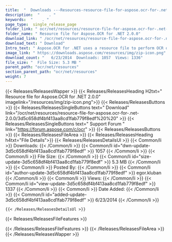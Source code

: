 ```yaml
---
title:  "  Downloads ---Resources-resource-file-for-aspose.ocr-for-.net-2.0.0 . " 
description:  "    . " 
keywords:  "    . " 
page_type:  single_release_page
folder_link: " ocr/net/resources/resource-file-for-aspose.ocr-for-.net-2.0.0/"
folder_name: " Resource file for Aspose.OCR for .NET 2.0.0"
download_link: " /ocr/net/resources/resource-file-for-aspose.ocr-for-.net-2.0.0/3d5c658df4bf413aa8cd1fab779f8edf"
download_text: " Download"
Intro_text: " Aspose.OCR for .NET uses a resource file to perform OCR operations against the i..."
image_link: " https://downloads.aspose.com/resources/img/zip-icon.png"
download_count: "   6/23/2014  Downloads: 1057  Views: 1336"
file_size: "  File Size: 5.3 MB "
parent_path: "ocr/net/resources"
section_parent_path: "ocr/net/resources"
weight: 7 
---
```


{{< Releases/ReleasesWapper >}}
  {{< Releases/ReleasesHeading H2txt=" Resource file for Aspose.OCR for .NET 2.0.0" imagelink="/resources/img/zip-icon.png">}}
  {{< Releases/ReleasesButtons >}}
    {{< Releases/ReleasesSingleButtons text=" Download" link="/ocr/net/resources/resource-file-for-aspose.ocr-for-.net-2.0.0/3d5c658df4bf413aa8cd1fab779f8edf%20%20" >}}
    {{< Releases/ReleasesSingleButtons text=" Support Forum " link="https://forum.aspose.com/c/ocr" >}}
  {{< Releases/ReleasesButtons >}}
  {{< Releases/ReleasesFileArea >}}
    {{< Releases/ReleasesHeading h4txt="File Details">}}
    {{< Releases/ReleasesDetailsUl >}}
            {{< Common/li  >}} Downloads: {{< /Common/li >}} 
      {{< Common/li id="dwn-update-3d5c658df4bf413aa8cd1fab779f8edf" >}} 1057 {{< /Common/li >}} 
      {{< Common/li  >}} File Size: {{< /Common/li >}} 
      {{< Common/li id="size-update-3d5c658df4bf413aa8cd1fab779f8edf" >}} 5.3 MB {{< /Common/li >}} 
      {{< Common/li  >}} Posted By: {{< /Common/li >}} 
      {{< Common/li id="author-update-3d5c658df4bf413aa8cd1fab779f8edf" >}} egor.kluban {{< /Common/li >}} 
      {{< Common/li  >}} Views: {{< /Common/li >}} 
      {{< Common/li id="view-update-3d5c658df4bf413aa8cd1fab779f8edf" >}} 1337 {{< /Common/li >}} 
      {{< Common/li  >}} Date Added: {{< /Common/li >}} 
      {{< Common/li id="added-update-3d5c658df4bf413aa8cd1fab779f8edf" >}} 6/23/2014 {{< /Common/li >}} 

    {{< /Releases/ReleasesDetailsUl >}}

  {{< Releases/ReleasesFileFeatures >}}
      
  {{< /Releases/ReleasesFileFeatures >}}
 {{< /Releases/ReleasesFileArea >}}
{{< /Releases/ReleasesWapper >}}


